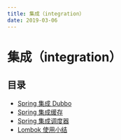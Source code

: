 ```yaml
---
title: 集成（integration）
date: 2019-03-06
---
```


# 集成（integration）

## 目录

* [Spring 集成 Dubbo](spring-and-dubbo.html)
* [Spring 集成缓存](spring-and-cache.html)
* [Spring 集成调度器](spring-and-scheduler.html)
* [Lombok 使用小结](lombok.html)
